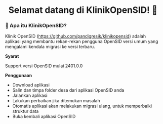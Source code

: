 <h1 align="center">Selamat datang di KlinikOpenSID! 👋</h1>

### 🤔 Apa itu KlinikOpenSID?

Klinik OpenSID (https://github.com/pandigresik/klinikopensid) adalah aplikasi yang membantu rekan-rekan pengguna OpenSID versi umum yang mengalami kendala migrasi ke versi terbaru.

**Syarat** 

Support versi OpenSID mulai 2401.0.0

**Penggunaan**

- Download aplikasi
- Salin dan timpa folder desa dari aplikasi OpenSID anda
- Jalankan aplikasi
- Lakukan perbaikan jika ditemukan masalah
- Otomatis aplikasi akan melakukan migrasi ulang, untuk memperbaiki struktur data
- Buka kembali aplikasi OpenSID
